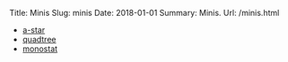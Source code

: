 Title: Minis
Slug: minis
Date: 2018-01-01
Summary: Minis.
Url: /minis.html

- [a-star](/minis/a-star/dynamic.html)
- [quadtree](/minis/quadtree/dynamic.html)
- [monostat](/minis/monostat/index.html)
